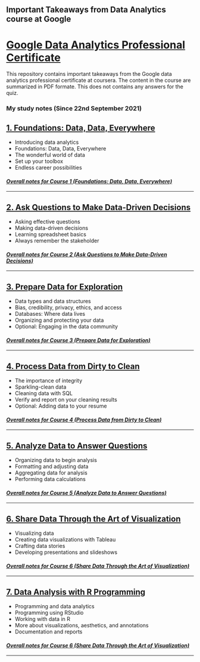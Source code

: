 ## Important Takeaways from Data Analytics course at Google
# [Google Data Analytics Professional Certificate](https://www.coursera.org/professional-certificates/google-data-analytics?)
This repository contains important takeaways from the Google data analytics professional certificate at coursera.
The content in the course are summarized in PDF formate.
This does not contains any answers for the quiz.
### My study notes (Since 22nd September 2021)
## [1. Foundations: Data, Data, Everywhere](https://www.coursera.org/learn/foundations-data)
* Introducing data analytics
* Foundations: Data, Data, Everywhere
* The wonderful world of data
* Set up your toolbox
* Endless career possibilities <br/>

#### *[Overall notes for Course 1 (Foundations: Data, Data, Everywhere)](https://github.com/Dhamu785/Important-takeaway-Google-data-analytics-professional-certificate/tree/main/Foundations:%20Data%2C%20Data%2C%20Everywhere)*
----

## [2. Ask Questions to Make Data-Driven Decisions](https://www.coursera.org/learn/ask-questions-make-decisions?specialization=google-data-analytics)
* Asking effective questions
* Making data-driven decisions
* Learning spreadsheet basics
* Always remember the stakeholder

#### *[Overall notes for Course 2 (Ask Questions to Make Data-Driven Decisions)](https://github.com/Dhamu785/Important-takeaway-Google-data-analytics-professional-certificate/tree/main/Ask%20Questions%20to%20Make%20Data-Driven%20Decisions)*
----

## [3. Prepare Data for Exploration](https://www.coursera.org/learn/data-preparation?specialization=google-data-analytics)
* Data types and data structures
* Bias, credibility, privacy, ethics, and access
* Databases: Where data lives
* Organizing and protecting your data
* Optional: Engaging in the data community

#### *[Overall notes for Course 3 (Prepare Data for Exploration)](https://github.com/Dhamu785/Important-takeaway-Google-data-analytics-professional-certificate/tree/main/Prepare%20Data%20for%20Exploration)*
----

## [4. Process Data from Dirty to Clean](https://www.coursera.org/learn/process-data?specialization=google-data-analytics)
* The importance of integrity
* Sparkling-clean data
* Cleaning data with SQL
* Verify and report on your cleaning results
* Optional: Adding data to your resume

#### *[Overall notes for Course 4 (Process Data from Dirty to Clean)](https://github.com/Dhamu785/Important-takeaway-Google-data-analytics-professional-certificate/tree/main/Process%20Data%20from%20Dirty%20to%20Clean)*    
----

## [5. Analyze Data to Answer Questions](https://www.coursera.org/learn/analyze-data?specialization=google-data-analytics)
* Organizing data to begin analysis
* Formatting and adjusting data
* Aggregating data for analysis
* Performing data calculations

#### *[Overall notes for Course 5 (Analyze Data to Answer Questions)](https://github.com/Dhamu785/Important-takeaway-Google-data-analytics-professional-certificate/blob/main/Analyze%20Data%20to%20Answer%20Questions/Module%205_(Analyze%20Data%20to%20Answer%20Questions).pdf)*    
----


## [6. Share Data Through the Art of Visualization](https://www.coursera.org/learn/visualize-data?specialization=google-data-analytics)
* Visualizing data
* Creating data visualizations with Tableau
* Crafting data stories
* Developing presentations and slideshows
#### *[Overall notes for Course 6 (Share Data Through the Art of Visualization)](https://github.com/Dhamu785/Important-takeaway-Google-data-analytics-professional-certificate/blob/main/Share%20Data%20Through%20the%20Art%20of%20Visualization/Module%206_(Share%20Data%20Through%20the%20Art%20of%20Visualization).pdf)*    
----

## [7. Data Analysis with R Programming](https://www.coursera.org/learn/data-analysis-r?specialization=google-data-analytics)
* Programming and data analytics
* Programming using RStudio
* Working with data in R
* More about visualizations, aesthetics, and annotations
* Documentation and reports
#### *[Overall notes for Course 6 (Share Data Through the Art of Visualization)](https://github.com/Dhamu785/Important-takeaway-Google-data-analytics-professional-certificate/blob/main/Share%20Data%20Through%20the%20Art%20of%20Visualization/Module%206_(Share%20Data%20Through%20the%20Art%20of%20Visualization).pdf)*    
----
